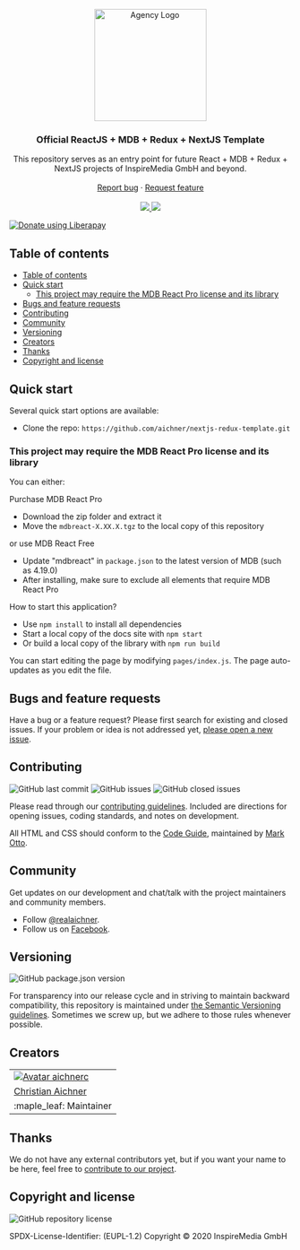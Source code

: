 <p align="center">
  <a href="https://www.inspiremedia.at" target="_blank" rel="noopener noreferrer">
    <img src="https://avatars1.githubusercontent.com/u/50574311?s=200&v=4" alt="Agency Logo" height="200" style="max-width: 100%" />
  </a>
</p>

<h3 align="center">Official ReactJS + MDB + Redux + NextJS Template</h3>

<p align="center">
  This repository serves as an entry point for future React + MDB + Redux + NextJS projects of InspireMedia GmbH and beyond.
  <br>
  <br>
  <a href="https://github.com/aichner/nextjs-redux-template/issues/new?template=bug_report.md">Report bug</a>
  ·
  <a href="https://github.com/aichner/nextjs-redux-template/issues/new?template=feature_request.md">Request feature</a>
  <br>
  <br>
  <a href="https://www.codacy.com/app/aichner/nextjs-redux-template">
    <img src="https://api.codacy.com/project/badge/Grade/579c145ee6cf4d7e8ae7c1c78a13617a" />
  </a>
  <a href="https://liberapay.com/aichner/donate">
  <img src="http://img.shields.io/liberapay/receives/aichner.svg?logo=liberapay">
  </a>
</p>

<a href="https://liberapay.com/aichner/donate"><img alt="Donate using Liberapay" src="https://liberapay.com/assets/widgets/donate.svg"></a>

## Table of contents

- [Table of contents](#table-of-contents)
- [Quick start](#quick-start)
  - [This project may require the MDB React Pro license and its library](#this-project-may-require-the-mdb-react-pro-license-and-its-library)
- [Bugs and feature requests](#bugs-and-feature-requests)
- [Contributing](#contributing)
- [Community](#community)
- [Versioning](#versioning)
- [Creators](#creators)
- [Thanks](#thanks)
- [Copyright and license](#copyright-and-license)

## [](#quick-start)Quick start

Several quick start options are available:

- Clone the repo: `https://github.com/aichner/nextjs-redux-template.git`

### This project may require the MDB React Pro license and its library

You can either:

Purchase MDB React Pro

- Download the zip folder and extract it
- Move the `mdbreact-X.XX.X.tgz` to the local copy of this repository

or use MDB React Free

- Update "mdbreact" in `package.json` to the latest version of MDB (such as 4.19.0)
- After installing, make sure to exclude all elements that require MDB React Pro

How to start this application?

- Use `npm install` to install all dependencies
- Start a local copy of the docs site with `npm start`
- Or build a local copy of the library with `npm run build`

You can start editing the page by modifying `pages/index.js`. The page auto-updates as you edit the file.

## [](#bug-and-feature-requests)Bugs and feature requests

Have a bug or a feature request? Please first search for existing and closed issues. If your problem or idea is not
addressed yet, [please open a new issue](https://github.com/aichner/nextjs-redux-template/issues/new/choose).

## [](#contributing)Contributing

![GitHub last commit](https://img.shields.io/github/last-commit/aichner/nextjs-redux-template)
![GitHub issues](https://img.shields.io/github/issues-raw/aichner/nextjs-redux-template)
![GitHub closed issues](https://img.shields.io/github/issues-closed-raw/aichner/nextjs-redux-template?color=green)

Please read through our
[contributing guidelines](https://github.com/aichner/nextjs-redux-template/blob/master/CONTRIBUTING.md). Included are
directions for opening issues, coding standards, and notes on development.

All HTML and CSS should conform to the [Code Guide](https://github.com/mdo/code-guide), maintained by
[Mark Otto](https://github.com/mdo).

## [](#community)Community

Get updates on our development and chat/talk with the project maintainers and community members.

- Follow [@realaichner](https://twitter.com/realaichner).
- Follow us on [Facebook](https://www.facebook.com/inspiremediagmbh).

## [](#versioning)Versioning

![GitHub package.json version](https://img.shields.io/github/package-json/v/aichner/nextjs-redux-template)

For transparency into our release cycle and in striving to maintain backward compatibility, this repository is
maintained under [the Semantic Versioning guidelines](https://semver.org/). Sometimes we screw up, but we adhere to
those rules whenever possible.

## [](#creators)Creators

<table border="0">
	<tr>
    <td>
			<a href="https://github.com/aichnerc">
				<img src="https://avatars.githubusercontent.com/aichnerc?s=100" alt="Avatar aichnerc">
			</a>
		</td>
	</tr>
  <tr>
    <td><a href="https://github.com/aichnerc">Christian Aichner</a></td>
	</tr>
  <tr>
    <td>
      :maple_leaf: Maintainer
    </td>
  </td>
</table>

## [](#thanks)Thanks

We do not have any external contributors yet, but if you want your name to be here, feel free
to [contribute to our project](#contributing).

## [](#copyright-and-license)Copyright and license

![GitHub repository license](https://img.shields.io/badge/license-EUPL--1.2-blue)

SPDX-License-Identifier: (EUPL-1.2)
Copyright © 2020 InspireMedia GmbH
